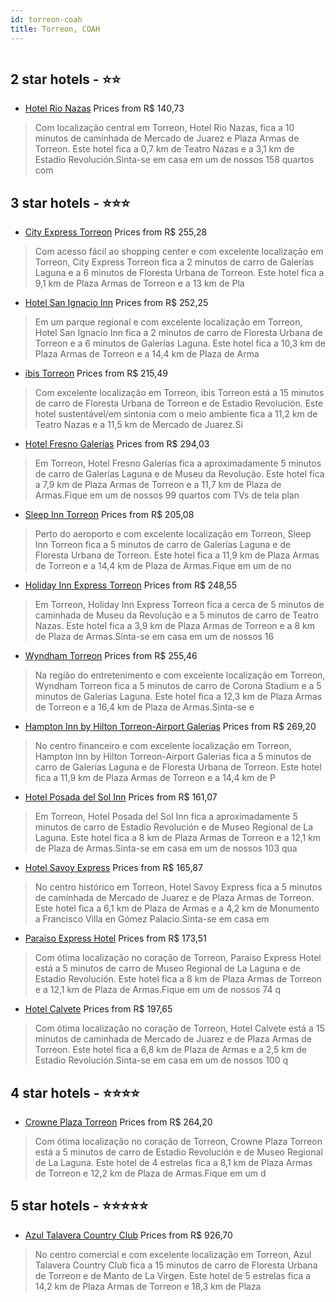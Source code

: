 ```yaml
---
id: torreon-coah
title: Torreon, COAH
---
```


<center><img src="https://i.travelapi.com/hotels/5000000/4490000/4484900/4484884/f0aeb944_z.jpg" alt="" /></center>


##  2 star hotels - ⭐️⭐️

-    [Hotel Rio Nazas](https://www.hurb.com/br/aud/https://www.hurb.com/br/hotels/torreon/hotel-rio-nazas-HT-NUN3?cmp=18055) Prices from R$ 140,73
   > Com localização central em Torreon, Hotel Rio Nazas, fica a 10 minutos de caminhada de Mercado de Juarez e Plaza Armas de Torreon.  Este hotel fica a 0,7 km de Teatro Nazas e a 3,1 km de Estadio Revolución.Sinta-se em casa em um de nossos 158 quartos com 

##  3 star hotels - ⭐️⭐️⭐️

-    [City Express Torreon](https://www.hurb.com/br/aud/https://www.hurb.com/br/hotels/torreon/city-express-torreon-HT-Z107?cmp=18055) Prices from R$ 255,28
   > Com acesso fácil ao shopping center e com excelente localização em Torreon, City Express Torreon fica a 2 minutos de carro de Galerías Laguna e a 6 minutos de Floresta Urbana de Torreon.  Este hotel fica a 9,1 km de Plaza Armas de Torreon e a 13 km de Pla
-    [Hotel San Ignacio Inn](https://www.hurb.com/br/aud/https://www.hurb.com/br/hotels/torreon/hotel-san-ignacio-inn-HT-SH4S?cmp=18055) Prices from R$ 252,25
   > Em um parque regional e com excelente localização em Torreon, Hotel San Ignacio Inn fica a 2 minutos de carro de Floresta Urbana de Torreon e a 6 minutos de Galerías Laguna.  Este hotel fica a 10,3 km de Plaza Armas de Torreon e a 14,4 km de Plaza de Arma
-    [ibis Torreon](https://www.hurb.com/br/aud/https://www.hurb.com/br/hotels/torreon/ibis-torreon-HT-QH9C?cmp=18055) Prices from R$ 215,49
   > Com excelente localização em Torreon, ibis Torreon está a 15 minutos de carro de Floresta Urbana de Torreon e de Estadio Revolución.  Este hotel sustentável/em sintonia com o meio ambiente fica a 11,2 km de Teatro Nazas e a 11,5 km de Mercado de Juarez.Si
-    [Hotel Fresno Galerías](https://www.hurb.com/br/aud/https://www.hurb.com/br/hotels/torreon/hotel-fresno-galerias-HT-I8RI?cmp=18055) Prices from R$ 294,03
   > Em Torreon, Hotel Fresno Galerías fica a aproximadamente 5 minutos de carro de Galerías Laguna e de Museu da Revolução.  Este hotel fica a 7,9 km de Plaza Armas de Torreon e a 11,7 km de Plaza de Armas.Fique em um de nossos 99 quartos com TVs de tela plan
-    [Sleep Inn Torreon](https://www.hurb.com/br/aud/https://www.hurb.com/br/hotels/torreon/sleep-inn-torreon-HT-FI38?cmp=18055) Prices from R$ 205,08
   > Perto do aeroporto e com excelente localização em Torreon, Sleep Inn Torreon fica a 5 minutos de carro de Galerías Laguna e de Floresta Urbana de Torreon.  Este hotel fica a 11,9 km de Plaza Armas de Torreon e a 14,4 km de Plaza de Armas.Fique em um de no
-    [Holiday Inn Express Torreon](https://www.hurb.com/br/aud/https://www.hurb.com/br/hotels/torreon/holiday-inn-express-torreon-HT-NLH7?cmp=18055) Prices from R$ 248,55
   > Em Torreon, Holiday Inn Express Torreon fica a cerca de 5 minutos de caminhada de Museu da Revolução e a 5 minutos de carro de Teatro Nazas.  Este hotel fica a 3,9 km de Plaza Armas de Torreon e a 8 km de Plaza de Armas.Sinta-se em casa em um de nossos 16
-    [Wyndham Torreon](https://www.hurb.com/br/aud/https://www.hurb.com/br/hotels/torreon/wyndham-torreon-HT-LX1H?cmp=18055) Prices from R$ 255,46
   > Na região do entretenimento e com excelente localização em Torreon, Wyndham Torreon fica a 5 minutos de carro de Corona Stadium e a 5 minutos de Galerías Laguna.  Este hotel fica a 12,3 km de Plaza Armas de Torreon e a 16,4 km de Plaza de Armas.Sinta-se e
-    [Hampton Inn by Hilton Torreon-Airport Galerias](https://www.hurb.com/br/aud/https://www.hurb.com/br/hotels/torreon/hampton-inn-by-hilton-torreon-airport-galerias-HT-33X6?cmp=18055) Prices from R$ 269,20
   > No centro financeiro e com excelente localização em Torreon, Hampton Inn by Hilton Torreon-Airport Galerias fica a 5 minutos de carro de Galerías Laguna e de Floresta Urbana de Torreon.  Este hotel fica a 11,9 km de Plaza Armas de Torreon e a 14,4 km de P
-    [Hotel Posada del Sol Inn](https://www.hurb.com/br/aud/https://www.hurb.com/br/hotels/torreon/hotel-posada-del-sol-inn-HT-QVC9?cmp=18055) Prices from R$ 161,07
   > Em Torreon, Hotel Posada del Sol Inn fica a aproximadamente 5 minutos de carro de Estadio Revolución e de Museo Regional de La Laguna.  Este hotel fica a 8 km de Plaza Armas de Torreon e a 12,1 km de Plaza de Armas.Sinta-se em casa em um de nossos 103 qua
-    [Hotel Savoy Express](https://www.hurb.com/br/aud/https://www.hurb.com/br/hotels/torreon/hotel-savoy-express-HT-JHSO?cmp=18055) Prices from R$ 165,87
   > No centro histórico em Torreon, Hotel Savoy Express fica a 5 minutos de caminhada de Mercado de Juarez e de Plaza Armas de Torreon.  Este hotel fica a 6,1 km de Plaza de Armas e a 4,2 km de Monumento a Francisco Villa en Gómez Palacio.Sinta-se em casa em 
-    [Paraiso Express Hotel](https://www.hurb.com/br/aud/https://www.hurb.com/br/hotels/torreon/paraiso-express-hotel-HT-9W2O?cmp=18055) Prices from R$ 173,51
   > Com ótima localização no coração de Torreon, Paraiso Express Hotel está a 5 minutos de carro de Museo Regional de La Laguna e de Estadio Revolución.  Este hotel fica a 8 km de Plaza Armas de Torreon e a 12,1 km de Plaza de Armas.Fique em um de nossos 74 q
-    [Hotel Calvete](https://www.hurb.com/br/aud/https://www.hurb.com/br/hotels/torreon/hotel-calvete-HT-4M1W?cmp=18055) Prices from R$ 197,65
   > Com ótima localização no coração de Torreon, Hotel Calvete está a 15 minutos de caminhada de Mercado de Juarez e de Plaza Armas de Torreon.  Este hotel fica a 6,8 km de Plaza de Armas e a 2,5 km de Estadio Revolución.Sinta-se em casa em um de nossos 100 q

##  4 star hotels - ⭐️⭐️⭐️⭐️

-    [Crowne Plaza Torreon](https://www.hurb.com/br/aud/https://www.hurb.com/br/hotels/torreon/crowne-plaza-torreon-HT-P2PG?cmp=18055) Prices from R$ 264,20
   > Com ótima localização no coração de Torreon, Crowne Plaza Torreon está a 5 minutos de carro de Estadio Revolución e de Museo Regional de La Laguna.  Este hotel de 4 estrelas fica a 8,1 km de Plaza Armas de Torreon e 12,2 km de Plaza de Armas.Fique em um d

##  5 star hotels - ⭐️⭐️⭐️⭐️⭐️

-    [Azul Talavera Country Club](https://www.hurb.com/br/aud/https://www.hurb.com/br/hotels/torreon/azul-talavera-country-club-HT-PAK5?cmp=18055) Prices from R$ 926,70
   > No centro comercial e com excelente localização em Torreon, Azul Talavera Country Club fica a 15 minutos de carro de Floresta Urbana de Torreon e de Manto de La Virgen.  Este hotel de 5 estrelas fica a 14,2 km de Plaza Armas de Torreon e 18,3 km de Plaza 
